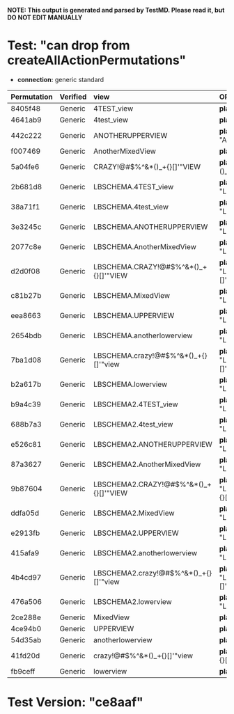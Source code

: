 **NOTE: This output is generated and parsed by TestMD. Please read it, but DO NOT EDIT MANUALLY**

# Test: "can drop from createAllActionPermutations" #

- **connection:** generic standard

| Permutation | Verified | view                                   | OPERATIONS
| :---------- | :------- | :------------------------------------- | :------
| 8405f48     | Generic  | 4TEST_view                             | **plan**: DROP VIEW "4TEST_view"
| 4641ab9     | Generic  | 4test_view                             | **plan**: DROP VIEW "4test_view"
| 442c222     | Generic  | ANOTHERUPPERVIEW                       | **plan**: DROP VIEW "ANOTHERUPPERVIEW"
| f007469     | Generic  | AnotherMixedView                       | **plan**: DROP VIEW "AnotherMixedView"
| 5a04fe6     | Generic  | CRAZY!@#\$%^&*()_+{}[]'"VIEW           | **plan**: DROP VIEW "CRAZY!@#\$%^&*()_+{}[]'""VIEW"
| 2b681d8     | Generic  | LBSCHEMA.4TEST_view                    | **plan**: DROP VIEW "LBSCHEMA"."4TEST_view"
| 38a71f1     | Generic  | LBSCHEMA.4test_view                    | **plan**: DROP VIEW "LBSCHEMA"."4test_view"
| 3e3245c     | Generic  | LBSCHEMA.ANOTHERUPPERVIEW              | **plan**: DROP VIEW "LBSCHEMA"."ANOTHERUPPERVIEW"
| 2077c8e     | Generic  | LBSCHEMA.AnotherMixedView              | **plan**: DROP VIEW "LBSCHEMA"."AnotherMixedView"
| d2d0f08     | Generic  | LBSCHEMA.CRAZY!@#\$%^&*()_+{}[]'"VIEW  | **plan**: DROP VIEW "LBSCHEMA"."CRAZY!@#\$%^&*()_+{}[]'""VIEW"
| c81b27b     | Generic  | LBSCHEMA.MixedView                     | **plan**: DROP VIEW "LBSCHEMA"."MixedView"
| eea8663     | Generic  | LBSCHEMA.UPPERVIEW                     | **plan**: DROP VIEW "LBSCHEMA"."UPPERVIEW"
| 2654bdb     | Generic  | LBSCHEMA.anotherlowerview              | **plan**: DROP VIEW "LBSCHEMA"."anotherlowerview"
| 7ba1d08     | Generic  | LBSCHEMA.crazy!@#\$%^&*()_+{}[]'"view  | **plan**: DROP VIEW "LBSCHEMA"."crazy!@#\$%^&*()_+{}[]'""view"
| b2a617b     | Generic  | LBSCHEMA.lowerview                     | **plan**: DROP VIEW "LBSCHEMA"."lowerview"
| b9a4c39     | Generic  | LBSCHEMA2.4TEST_view                   | **plan**: DROP VIEW "LBSCHEMA2"."4TEST_view"
| 688b7a3     | Generic  | LBSCHEMA2.4test_view                   | **plan**: DROP VIEW "LBSCHEMA2"."4test_view"
| e526c81     | Generic  | LBSCHEMA2.ANOTHERUPPERVIEW             | **plan**: DROP VIEW "LBSCHEMA2"."ANOTHERUPPERVIEW"
| 87a3627     | Generic  | LBSCHEMA2.AnotherMixedView             | **plan**: DROP VIEW "LBSCHEMA2"."AnotherMixedView"
| 9b87604     | Generic  | LBSCHEMA2.CRAZY!@#\$%^&*()_+{}[]'"VIEW | **plan**: DROP VIEW "LBSCHEMA2"."CRAZY!@#\$%^&*()_+{}[]'""VIEW"
| ddfa05d     | Generic  | LBSCHEMA2.MixedView                    | **plan**: DROP VIEW "LBSCHEMA2"."MixedView"
| e2913fb     | Generic  | LBSCHEMA2.UPPERVIEW                    | **plan**: DROP VIEW "LBSCHEMA2"."UPPERVIEW"
| 415afa9     | Generic  | LBSCHEMA2.anotherlowerview             | **plan**: DROP VIEW "LBSCHEMA2"."anotherlowerview"
| 4b4cd97     | Generic  | LBSCHEMA2.crazy!@#\$%^&*()_+{}[]'"view | **plan**: DROP VIEW "LBSCHEMA2"."crazy!@#\$%^&*()_+{}[]'""view"
| 476a506     | Generic  | LBSCHEMA2.lowerview                    | **plan**: DROP VIEW "LBSCHEMA2"."lowerview"
| 2ce288e     | Generic  | MixedView                              | **plan**: DROP VIEW "MixedView"
| 4ce94b0     | Generic  | UPPERVIEW                              | **plan**: DROP VIEW "UPPERVIEW"
| 54d35ab     | Generic  | anotherlowerview                       | **plan**: DROP VIEW "anotherlowerview"
| 41fd20d     | Generic  | crazy!@#\$%^&*()_+{}[]'"view           | **plan**: DROP VIEW "crazy!@#\$%^&*()_+{}[]'""view"
| fb9ceff     | Generic  | lowerview                              | **plan**: DROP VIEW "lowerview"

# Test Version: "ce8aaf" #